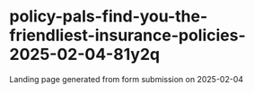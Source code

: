 # policy-pals-find-you-the-friendliest-insurance-policies-2025-02-04-81y2q
Landing page generated from form submission on 2025-02-04
